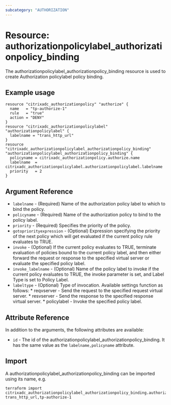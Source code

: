 ```yaml
---
subcategory: "AUTHORIZATION"
---
```


# Resource: authorizationpolicylabel_authorizationpolicy_binding

The authorizationpolicylabel_authorizationpolicy_binding resource is used to create Authorization policylabel policy binding.


## Example usage

```hcl
resource "citrixadc_authorizationpolicy" "authorize" {
  name   = "tp-authorize-1"
  rule   = "true"
  action = "DENY"
}
resource "citrixadc_authorizationpolicylabel" "authorizationpolicylabel" {
  labelname = "trans_http_url"
}
resource "citrixadc_authorizationpolicylabel_authorizationpolicy_binding" "authorizationpolicylabel_authorizationpolicy_binding" {
  policyname = citrixadc_authorizationpolicy.authorize.name
  labelname  = citrixadc_authorizationpolicylabel.authorizationpolicylabel.labelname
  priority   = 2
}
```


## Argument Reference

* `labelname` - (Required) Name of the authorization policy label to which to bind the policy.
* `policyname` - (Required) Name of the authorization policy to bind to the policy label.
* `priority` - (Required) Specifies the priority of the policy.
* `gotopriorityexpression` - (Optional) Expression specifying the priority of the next policy which will get evaluated if the current policy rule evaluates to TRUE.
* `invoke` - (Optional) If the current policy evaluates to TRUE, terminate evaluation of policies bound to the current policy label, and then either forward the request or response to the specified virtual server or evaluate the specified policy label.
* `invoke_labelname` - (Optional) Name of the policy label to invoke if the current policy evaluates to TRUE, the invoke parameter is set, and Label Type is set to Policy Label.
* `labeltype` - (Optional) Type of invocation. Available settings function as follows: * reqvserver - Send the request to the specified request virtual server. * resvserver - Send the response to the specified response virtual server. * policylabel - Invoke the specified policy label.



## Attribute Reference

In addition to the arguments, the following attributes are available:

* `id` - The id of the authorizationpolicylabel_authorizationpolicy_binding. It has the same value as the `labelname,policyname` attribute.


## Import

A authorizationpolicylabel_authorizationpolicy_binding can be imported using its name, e.g.

```shell
terraform import citrixadc_authorizationpolicylabel_authorizationpolicy_binding.authorizationpolicylabel_authorizationpolicy_binding trans_http_url,tp-authorize-1
```
